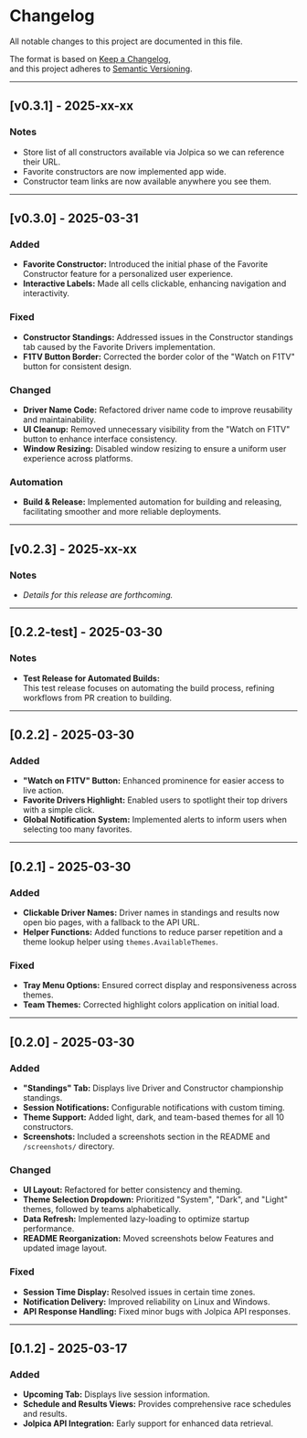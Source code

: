 # Changelog

All notable changes to this project are documented in this file.

The format is based on [Keep a Changelog](https://keepachangelog.com/en/1.0.0/),  
and this project adheres to [Semantic Versioning](https://semver.org/spec/v2.0.0.html).

---

## [v0.3.1] - 2025-xx-xx

### Notes
- Store list of all constructors available via Jolpica so we can reference their URL.
- Favorite constructors are now implemented app wide.
- Constructor team links are now available anywhere you see them.

---

## [v0.3.0] - 2025-03-31

### Added
- **Favorite Constructor:** Introduced the initial phase of the Favorite Constructor feature for a personalized user experience.
- **Interactive Labels:** Made all cells clickable, enhancing navigation and interactivity.

### Fixed
- **Constructor Standings:** Addressed issues in the Constructor standings tab caused by the Favorite Drivers implementation.
- **F1TV Button Border:** Corrected the border color of the "Watch on F1TV" button for consistent design.

### Changed
- **Driver Name Code:** Refactored driver name code to improve reusability and maintainability.
- **UI Cleanup:** Removed unnecessary visibility from the "Watch on F1TV" button to enhance interface consistency.
- **Window Resizing:** Disabled window resizing to ensure a uniform user experience across platforms.

### Automation
- **Build & Release:** Implemented automation for building and releasing, facilitating smoother and more reliable deployments.

---

## [v0.2.3] - 2025-xx-xx

### Notes
- *Details for this release are forthcoming.*

---

## [0.2.2-test] - 2025-03-30

### Notes
- **Test Release for Automated Builds:**  
  This test release focuses on automating the build process, refining workflows from PR creation to building.

---

## [0.2.2] - 2025-03-30

### Added
- **"Watch on F1TV" Button:** Enhanced prominence for easier access to live action.
- **Favorite Drivers Highlight:** Enabled users to spotlight their top drivers with a simple click.
- **Global Notification System:** Implemented alerts to inform users when selecting too many favorites.

---

## [0.2.1] - 2025-03-30

### Added
- **Clickable Driver Names:** Driver names in standings and results now open bio pages, with a fallback to the API URL.
- **Helper Functions:** Added functions to reduce parser repetition and a theme lookup helper using `themes.AvailableThemes`.

### Fixed
- **Tray Menu Options:** Ensured correct display and responsiveness across themes.
- **Team Themes:** Corrected highlight colors application on initial load.

---

## [0.2.0] - 2025-03-30

### Added
- **"Standings" Tab:** Displays live Driver and Constructor championship standings.
- **Session Notifications:** Configurable notifications with custom timing.
- **Theme Support:** Added light, dark, and team-based themes for all 10 constructors.
- **Screenshots:** Included a screenshots section in the README and `/screenshots/` directory.

### Changed
- **UI Layout:** Refactored for better consistency and theming.
- **Theme Selection Dropdown:** Prioritized "System", "Dark", and "Light" themes, followed by teams alphabetically.
- **Data Refresh:** Implemented lazy-loading to optimize startup performance.
- **README Reorganization:** Moved screenshots below Features and updated image layout.

### Fixed
- **Session Time Display:** Resolved issues in certain time zones.
- **Notification Delivery:** Improved reliability on Linux and Windows.
- **API Response Handling:** Fixed minor bugs with Jolpica API responses.

---

## [0.1.2] - 2025-03-17

### Added
- **Upcoming Tab:** Displays live session information.
- **Schedule and Results Views:** Provides comprehensive race schedules and results.
- **Jolpica API Integration:** Early support for enhanced data retrieval.
